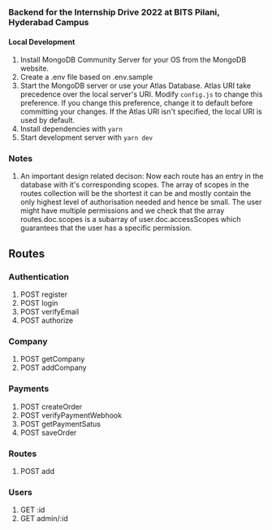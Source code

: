 ### Backend for the Internship Drive 2022 at BITS Pilani, Hyderabad Campus

#### Local Development

1. Install MongoDB Community Server for your OS from the MongoDB website.
2. Create a .env file based on .env.sample
3. Start the MongoDB server or use your Atlas Database. Atlas URI take precedence over the local server's URI. Modify `config.js` to change this preference. If you change this preference, change it to default before committing your changes. If the Atlas URI isn't specified, the local URI is used by default.
4. Install dependencies with `yarn`
5. Start development server with `yarn dev`

### Notes

1. An important design related decison: Now each route has an entry in the database with it's corresponding scopes. The array of scopes in the routes collection will be the shortest it can be and mostly contain the only highest level of authorisation needed and hence be small. The user might have multiple permissions and we check that the array routes.doc.scopes is a subarray of user.doc.accessScopes which guarantees that the user has a specific permission.

## **Routes**

### **Authentication**

1. POST register
2. POST login
3. POST verifyEmail
4. POST authorize

### **Company**

1. POST getCompany
2. POST addCompany

### **Payments**

1. POST createOrder
2. POST verifyPaymentWebhook
3. POST getPaymentSatus
4. POST saveOrder

### **Routes**

1. POST add

### **Users**

1. GET :id
2. GET admin/:id

